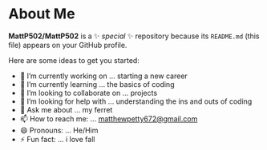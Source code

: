 # About Me


**MattP502/MattP502** is a ✨ _special_ ✨ repository because its `README.md` (this file) appears on your GitHub profile.

Here are some ideas to get you started:

- 🔭 I’m currently working on ... starting a new career
- 🌱 I’m currently learning ... the basics of coding
- 👯 I’m looking to collaborate on ... projects
- 🤔 I’m looking for help with ... understanding the ins and outs of coding
- 💬 Ask me about ... my ferret
- 📫 How to reach me: ... matthewpetty672@gmail.com
- 😄 Pronouns: ... He/Him
- ⚡ Fun fact: ... i love fall

